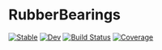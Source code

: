 # RubberBearings

[![Stable](https://img.shields.io/badge/docs-stable-blue.svg)](https://eduardomontalto.github.io/RubberBearings.jl/stable/)
[![Dev](https://img.shields.io/badge/docs-dev-blue.svg)](https://eduardomontalto.github.io/RubberBearings.jl/dev/)
[![Build Status](https://github.com/eduardomontalto/RubberBearings.jl/actions/workflows/CI.yml/badge.svg?branch=master)](https://github.com/eduardomontalto/RubberBearings.jl/actions/workflows/CI.yml?query=branch%3Amaster)
[![Coverage](https://codecov.io/gh/eduardomontalto/RubberBearings.jl/branch/master/graph/badge.svg)](https://codecov.io/gh/eduardomontalto/RubberBearings.jl)
